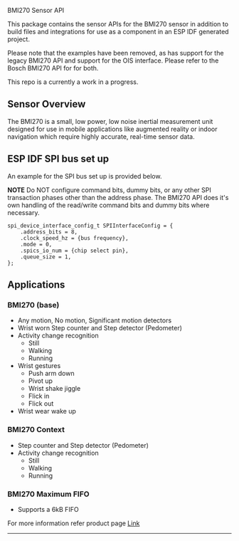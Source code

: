 BMI270 Sensor API

This package contains the sensor APIs for the BMI270 sensor in addition to build files and integrations for use as a component in an ESP IDF generated project.

Please note that the examples have been removed, as has support for the legacy BMI270 API and support for the OIS interface. Please refer to the Bosch BMI270 API for for both.

This repo is a currently a work in a progress.

## Sensor Overview
The BMI270 is a small, low power, low noise inertial measurement unit designed for use in mobile applications like augmented reality or indoor navigation which require highly accurate, real-time sensor data.

## ESP IDF SPI bus set up
An example for the SPI bus set up is provided below.

**NOTE**
Do NOT configure command bits, dummy bits, or any other SPI transaction phases
other than the address phase. The BMI270 API does it's own handling of the read/write
command bits and dummy bits where necessary.

```
spi_device_interface_config_t SPIInterfaceConfig = {
    .address_bits = 8,
    .clock_speed_hz = {bus frequency},
    .mode = 0,
    .spics_io_num = {chip select pin},
    .queue_size = 1,
};
```

## Applications

### BMI270 (base)

- Any motion, No motion, Significant motion detectors
- Wrist worn Step counter and Step detector (Pedometer)
- Activity change recognition
  - Still
  - Walking
  - Running
- Wrist gestures
  - Push arm down
  - Pivot up
  - Wrist shake jiggle
  - Flick in
  - Flick out
- Wrist wear wake up

### BMI270 Context

- Step counter and Step detector (Pedometer)
- Activity change recognition
  - Still
  - Walking
  - Running

### BMI270 Maximum FIFO

- Supports a 6kB FIFO

For more information refer product page [Link](https://www.bosch-sensortec.com/products/motion-sensors/imus/bmi270.html) 

---